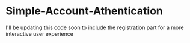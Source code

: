 # Simple-Account-Athentication
I'll be updating this code soon to include the registration part for a more interactive user experience
